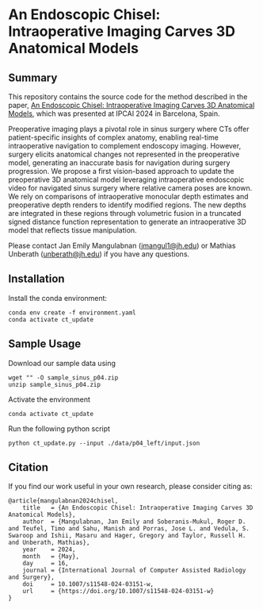 # An Endoscopic Chisel: Intraoperative Imaging Carves 3D Anatomical Models


## Summary
This repository contains the source code for the method described in the paper, [An Endoscopic Chisel: Intraoperative Imaging Carves 3D Anatomical Models](https://link.springer.com/article/10.1007/s11548-024-03151-w), which was presented at IPCAI 2024 in Barcelona, Spain.

Preoperative imaging plays a pivotal role in sinus surgery where CTs offer patient-specific insights of complex anatomy, enabling real-time intraoperative navigation to complement endoscopy imaging. However, surgery elicits anatomical changes not represented in the preoperative model, generating an inaccurate basis for navigation during surgery progression. We propose a first vision-based approach to update the preoperative 3D anatomical model leveraging intraoperative endoscopic video for navigated sinus surgery where relative camera poses are known. We rely on comparisons of intraoperative monocular depth estimates and preoperative depth renders to identify modified regions. The new depths are integrated in these regions through volumetric fusion in a truncated signed distance function representation to generate an intraoperative 3D model that reflects tissue manipulation.

Please contact Jan Emily Mangulabnan (jmangul1@jh.edu) or Mathias Unberath (unberath@jh.edu) if you have any questions.

## Installation

Install the conda environment:
```
conda env create -f environment.yaml
conda activate ct_update
```

## Sample Usage
Download our sample data using
```
wget "" -O sample_sinus_p04.zip
unzip sample_sinus_p04.zip
```

Activate the environment
```
conda activate ct_update
```

Run the following python script
```
python ct_update.py --input ./data/p04_left/input.json
```

## Citation

If you find our work useful in your own research, please consider citing as:
```
@article{mangulabnan2024chisel,
	title   = {An Endoscopic Chisel: Intraoperative Imaging Carves 3D Anatomical Models},
	author  = {Mangulabnan, Jan Emily and Soberanis-Mukul, Roger D. and Teufel, Timo and Sahu, Manish and Porras, Jose L. and Vedula, S. Swaroop and Ishii, Masaru and Hager, Gregory and Taylor, Russell H. and Unberath, Mathias},
	year    = 2024,
	month   = {May},
	day     = 16,
	journal = {International Journal of Computer Assisted Radiology and Surgery},
	doi     = 10.1007/s11548-024-03151-w,
	url     = {https://doi.org/10.1007/s11548-024-03151-w}
}
```
